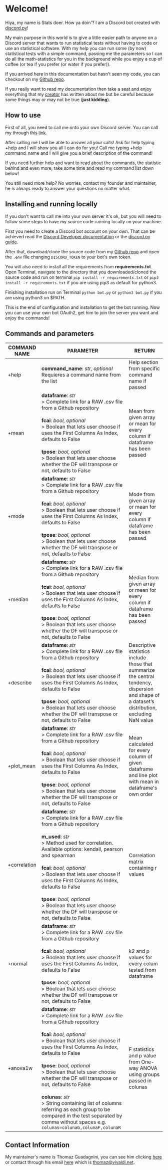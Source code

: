 # Welcome!

Hiya, my name is Stats doer. How ya doin'? I am a Discord bot created with [discord.py](https://discordpy.readthedocs.io/en/latest/index.html)!

My main purpose in this world is to give a little easier path to anyone on a Discord server that wants to run statistical tests without having to code or use an statistical software. With my help you can run some (by now) statistical tests with a simple command, passing me the parameters so I can do all the math-statistics for you in the background while you enjoy a cup of coffee (or tea if you prefer (or water if you prefer)).

If you arrived here in this documentation but hasn't seen my code, you can checkout on my [Github repo](https://github.com/ThomazGR/statsdoer).

If you really want to read my documentation then take a seat and enjoy everything that my [creator](thomazgr.github.io) has written about me but be careful because some things may or may not be true (**just kidding**).

## How to use

First of all, you need to call me onto your own Discord server.
You can call my through this [link](https://discord.com/api/oauth2/authorize?client_id=805567313398726698&permissions=8&scope=bot).

After calling me I will be able to answer all your calls!
Ask for help typing +help and I will show you all I can do for you!
Call me typing +help command_name and I will give you a brief description of the command!

If you need further help and want to read about the commands, the statistic behind and even more, take some time and read my command list down below!

You still need more help? No worries, contact my founder and maintainer, he is always ready to answer your questions no matter what.

## Installing and running locally

If you don't want to call me into your own server it's ok, but you will need to follow some steps to have my source code running locally on your machine.

First you need to create a Discord bot account on your own. That can be achieved read the [Discord Developer documentation](https://discord.com/developers/docs/intro) or the [discord.py guide](https://discordpy.readthedocs.io/en/latest/discord.html).

After that, download/clone the source code from my [Github repo](https://github.com/ThomazGR/statsdoer) and open the `.env` file changing `DISCORD_TOKEN` to your bot's own token.

You will also need to install all the requirements from **requirements.txt**. Open Terminal, navigate to the directory that you downloaded/cloned the source code and run on terminal `pip install -r requirements.txt` or `pip3 install -r requirements.txt` if you are using pip3 as default for python3.

Finishing installation run on Terminal `python bot.py` or `python3 bot.py` if you are using python3 on $PATH.

This is the end of configuration and installation to get the bot running. Now you can use your own bot OAuth2, get him to join the server you want and enjoy the commands!

## Commands and parameters

| COMMAND NAME | PARAMETER | RETURN |
| -------------|-----------|------- |
| +help | **command_name**: _str, optional_<br>Requieres a command name from the list | Help section from specific command name if passed |
| +mean | **dataframe**: _str_<br> > Complete link for a RAW .csv file from a Github repository<br><br>**fcai**: _bool, optional_<br> > Boolean that lets user choose if uses the First Columns As Index, defaults to False<br><br>**tpose**: _bool, optional_<br> > Boolean that lets user choose whether the DF will transpose or not, defaults to False | Mean from given array or mean for every column if dataframe has been passed |
| +mode | **dataframe**: _str_<br> > Complete link for a RAW .csv file from a Github repository<br><br>**fcai**: _bool, optional_<br> > Boolean that lets user choose if uses the First Columns As Index, defaults to False<br><br>**tpose**: _bool, optional_<br> > Boolean that lets user choose whether the DF will transpose or not, defaults to False | Mode from given array or mean for every column if dataframe has been passed |
| +median | **dataframe**: _str_<br> > Complete link for a RAW .csv file from a Github repository<br><br>**fcai**: _bool, optional_<br> > Boolean that lets user choose if uses the First Columns As Index, defaults to False<br><br>**tpose**: _bool, optional_<br> > Boolean that lets user choose whether the DF will transpose or not, defaults to False | Median from given array or mean for every column if dataframe has been passed |
| +describe | **dataframe**: _str_<br> > Complete link for a RAW .csv file from a Github repository<br><br>**fcai**: _bool, optional_<br> > Boolean that lets user choose if uses the First Columns As Index, defaults to False<br><br>**tpose**: _bool, optional_<br> > Boolean that lets user choose whether the DF will transpose or not, defaults to False | Descriptive statistics include those that summarize the central tendency, dispersion and shape of a dataset’s distribution, excluding NaN value |
| +plot_mean | **dataframe**: _str_<br> > Complete link for a RAW .csv file from a Github repository<br><br>**fcai**: _bool, optional_<br> > Boolean that lets user choose if uses the First Columns As Index, defaults to False<br><br>**tpose**: _bool, optional_<br> > Boolean that lets user choose whether the DF will transpose or not, defaults to False | Mean calculated for every column of given dataframe and line plot with mean in dataframe's own order |
| +correlation | **dataframe**: _str_<br> > Complete link for a RAW .csv file from a Github repository<br><br>**m_used**: _str_<br> > Method used for correlation. Available options: kendall, pearson and spearman<br><br>**fcai**: _bool, optional_<br> > Boolean that lets user choose if uses the First Columns As Index, defaults to False<br><br>**tpose**: _bool, optional_<br> > Boolean that lets user choose whether the DF will transpose or not, defaults to False | Correlation matrix containing r values |
| +normal | **dataframe**: _str_<br> > Complete link for a RAW .csv file from a Github repository<br><br>**fcai**: _bool, optional_<br> > Boolean that lets user choose if uses the First Columns As Index, defaults to False<br><br>**tpose**: _bool, optional_<br> > Boolean that lets user choose whether the DF will transpose or not, defaults to False | k2 and p values for every colum tested from dataframe |
| +anova1w | **dataframe**: _str_<br> > Complete link for a RAW .csv file from a Github repository<br><br>**fcai**: _bool, optional_<br> > Boolean that lets user choose if uses the First Columns As Index, defaults to False<br><br>**tpose**: _bool, optional_<br> > Boolean that lets user choose whether the DF will transpose or not, defaults to False<br><br>**colunas**: _str_<br> > String containing list of columns referring as each group to be compared in the test separated by comma without spaces e.g. `colunas=colunaG,colunaF,colunaR` | F statistics and p value from One-way ANOVA using groups passed in colunas |

## Contact Information
My maintainer's name is Thomaz Guadagnini, you can see him clicking [here](http://thomazgr.github.io) or contact through his email [here](mailto:thomaz@vivaldi.net) which is thomaz@vivaldi.net.